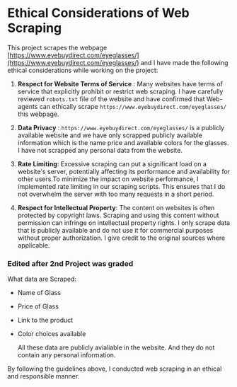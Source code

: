 # Ethical Considerations of Web Scraping

This project scrapes the webpage [https://www.eyebuydirect.com/eyeglasses/](https://www.eyebuydirect.com/eyeglasses/) and I have made the following ethical considerations while working on the project: 

1. **Respect for Website Terms of Service** : Many websites have terms of service that explicitly prohibit or restrict web scraping. I have carefully reviewed `robots.txt` file of the website and have confirmed that Web-agents can ethically scrape `https://www.eyebuydirect.com/eyeglasses/` this webpage. 

2. **Data Privacy** : `https://www.eyebuydirect.com/eyeglasses/` is a publicly available website and we have only scrapped publicly available information which is the name price and available colors for the glasses. I have not scrapped any personal data from the website. 

3. **Rate Limiting**: Excessive scraping can put a significant load on a website's server, potentially affecting its performance and availability for other users.To minimize the impact on website performance, I implemented rate limiting in our scraping scripts. This ensures that I do not overwhelm the server with too many requests in a short period.

4. **Respect for Intellectual Property**: The content on websites is often protected by copyright laws. Scraping and using this content without permission can infringe on intellectual property rights. I only scrape data that is publicly available and do not use it for commercial purposes without proper authorization. I give credit to the original sources where applicable.

### Edited after 2nd Project was graded
What data are Scraped:
- Name of Glass
- Price of Glass
- Link to the product
- Color choices available

  All these data are publicly avialiable in the website. And they do not contain any personal information.


By following the guidelines above, I conducted web scraping in an ethical and responsible manner.
